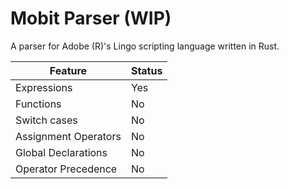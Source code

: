 # Mobit Parser (WIP)

A parser for Adobe (R)'s Lingo scripting language written in Rust.

| Feature | Status |
|---------|--------|
| Expressions | Yes |
| Functions | No |
| Switch cases| No |
| Assignment Operators | No |
| Global Declarations | No |
| Operator Precedence | No |